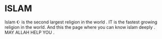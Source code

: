 # ISLAM
Islam ☪️  is the second largest religion in the world . IT is the fastest growing religion in the world.  And this the page where you can know islam deeply . MAY ALLAH HELP  YOU .
